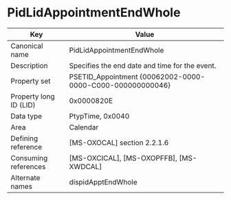 # PidLidAppointmentEndWhole

| Key | Value |
|---|---|
| Canonical name | PidLidAppointmentEndWhole |
| Description | Specifies the end date and time for the event. |
| Property set | PSETID_Appointment {00062002-0000-0000-C000-000000000046} |
| Property long ID (LID) | 0x0000820E |
| Data type | PtypTime, 0x0040 |
| Area | Calendar |
| Defining reference | [MS-OXOCAL] section 2.2.1.6 |
| Consuming references | [MS-OXCICAL], [MS-OXOPFFB], [MS-XWDCAL] |
| Alternate names | dispidApptEndWhole |
